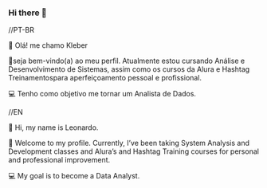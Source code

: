### Hi there 👋

<!--
**kleberutrilha/kleberutrilha** is a ✨ _special_ ✨ repository because its `README.md` (this file) appears on your GitHub profile.

Here are some ideas to get you started:

- 🔭 I’m currently working on ...
- 🌱 I’m currently learning ...
- 👯 I’m looking to collaborate on ...
- 🤔 I’m looking for help with ...
- 💬 Ask me about ...
- 📫 How to reach me: ...
- 😄 Pronouns: ...
- ⚡ Fun fact: ...
-->
//PT-BR

👋 Olá! me chamo Kleber

🤝seja bem-vindo(a) ao meu perfil. Atualmente estou cursando Análise e Desenvolvimento de Sistemas, assim como os cursos da Alura e Hashtag Treinamentospara aperfeiçoamento pessoal e profissional.

💻 Tenho como objetivo me tornar um Analista de Dados.

//EN

👋 Hi, my name is Leonardo.

🤝 Welcome to my profile. Currently, I’ve been taking System Analysis and Development classes and Alura’s and Hashtag Training courses for personal and professional improvement.

💻 My goal is to become a Data Analyst.

